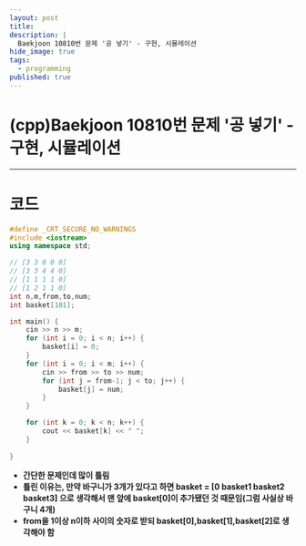 ```yaml
---
layout: post
title: 
description: |
  Baekjoon 10810번 문제 '공 넣기' - 구현, 시뮬레이션
hide_image: true
tags:
  - programming
published: true
---
```


# (cpp)Baekjoon 10810번 문제 '공 넣기' - 구현, 시뮬레이션
* * *
# 코드
```cpp
#define _CRT_SECURE_NO_WARNINGS
#include <iostream>
using namespace std;

// [3 3 0 0 0]
// [3 3 4 4 0]
// [1 1 1 1 0]
// [1 2 1 1 0]
int n,m,from,to,num;
int basket[101];

int main() {
	cin >> n >> m;
	for (int i = 0; i < n; i++) {
		basket[i] = 0;
	}
	for (int i = 0; i < m; i++) {
		cin >> from >> to >> num;
		for (int j = from-1; j < to; j++) {
			basket[j] = num;
		}
	}

	for (int k = 0; k < n; k++) {
		cout << basket[k] << " ";
	}
	
}
```
* **간단한 문제인데 많이 틀림**
* **틀린 이유는, 만약 바구니가 3개가 있다고 하면 basket = [0 basket1 basket2 basket3] 으로 생각해서 맨 앞에 basket[0]이 추가됐던 것 때문임(그럼 사실상 바구니 4개)**
* **from을 1이상 n이하 사이의 숫자로 받되 basket[0],basket[1],basket[2]로 생각해야 함**
